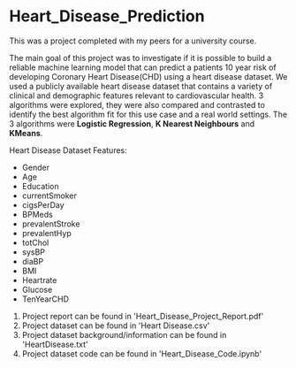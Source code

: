 # Heart_Disease_Prediction
This was a project completed with my peers for a university course.

The main goal of this project was to investigate if it is possible to build a reliable machine learning model that can predict a patients 10 year risk of developing Coronary Heart Disease(CHD) using a heart disease dataset. We used a publicly available heart disease dataset that contains a variety of clinical and demographic features relevant to cardiovascular health. 3 algorithms were explored, they were also compared and contrasted to identify the best algorithm fit for this use case and a real world settings. The 3 algorithms were **Logistic Regression**, **K Nearest Neighbours** and **KMeans**.

Heart Disease Dataset Features:
* Gender
* Age
* Education
* currentSmoker
* cigsPerDay
* BPMeds
* prevalentStroke
* prevalentHyp
* totChol
* sysBP
* diaBP
* BMI
* Heartrate
* Glucose
* TenYearCHD

1. Project report can be found in 'Heart_Disease_Project_Report.pdf'
2. Project dataset can be found in 'Heart Disease.csv'
4. Project dataset background/information can be found in 'HeartDisease.txt'
4. Project dataset code can be found in 'Heart_Disease_Code.ipynb'

